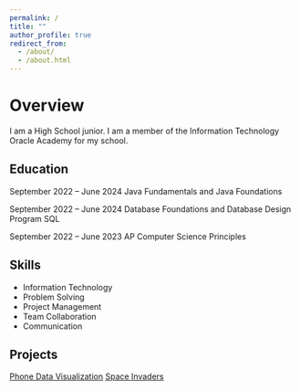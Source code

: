 ```yaml
---
permalink: /
title: ""
author_profile: true
redirect_from: 
  - /about/
  - /about.html
---
```

# Overview
I am a High School junior. I am a member of the Information Technology Oracle Academy for my school. 


## Education
September 2022 – June 2024
Java Fundamentals and Java Foundations

September 2022 – June 2024
Database Foundations and Database Design Program SQL

September 2022 – June 2023
AP Computer Science Principles

## Skills
- Information Technology
- Problem Solving
- Project Management
- Team Collaboration
- Communication

## Projects 
[Phone Data Visualization](https://github.com/ChristopherSnyder159/PhoneVisualization)
[Space Invaders](https://github.com/ChristopherSnyder159/SpaceInvaders)
